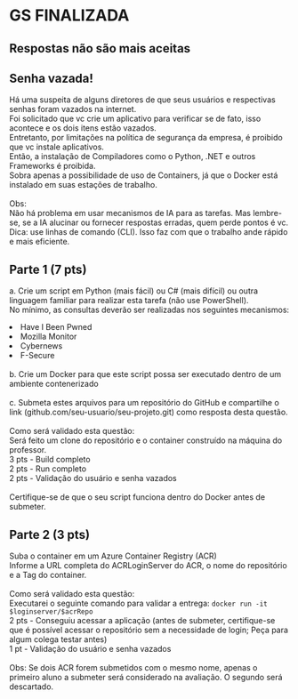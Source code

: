 # GS FINALIZADA
## Respostas não são mais aceitas
## Senha vazada!

Há uma suspeita de alguns diretores de que seus usuários e respectivas senhas foram vazados na internet.<br />
Foi solicitado que vc crie um aplicativo para verificar se de fato, isso acontece e os dois itens estão vazados.<br />
Entretanto, por limitações na política de segurança da empresa, é proibido que vc instale aplicativos. <br />
Então, a instalação de Compiladores como o Python, .NET e outros Frameworks é proibida. <br />
Sobra apenas a possibilidade de uso de Containers, já que o Docker está instalado em suas estações de trabalho. <br />
<br />
Obs:<br />
Não há problema em usar mecanismos de IA para as tarefas. Mas lembre-se, se a IA alucinar ou fornecer respostas erradas, quem perde pontos é vc.<br />
Dica: use linhas de comando (CLI). Isso faz com que o trabalho ande rápido e mais eficiente. <br />

## Parte 1 (7 pts)
a. Crie um script em Python (mais fácil) ou C# (mais difícil) ou outra linguagem familiar para realizar esta tarefa (não use PowerShell).<br />
No mínimo, as consultas deverão ser realizadas nos seguintes mecanismos:<br />
<li>Have I Been Pwned
<li>Mozilla Monitor
<li>Cybernews
<li>F-Secure<br /><br />
b. Crie um Docker para que este script possa ser executado dentro de um ambiente contenerizado<br /><br />
c. Submeta estes arquivos para um repositório do GitHub e compartilhe o link (github.com/seu-usuario/seu-projeto.git) como resposta desta questão.<br />
<br />
Como será validado esta questão:<br />
Será feito um clone do repositório e o container construído na máquina do professor.<br />
3 pts - Build completo<br />
2 pts - Run completo<br />
2 pts - Validação do usuário e senha vazados<br />
<br />
Certifique-se de que o seu script funciona dentro do Docker antes de submeter.<br />

## Parte 2 (3 pts)
Suba o container em um Azure Container Registry (ACR)<br />
Informe a URL completa do ACRLoginServer do ACR, o nome do repositório e a Tag do container.<br />
<br />
Como será validado esta questão:<br />
Executarei o seguinte comando para validar a entrega: ```docker run -it $loginserver/$acrRepo```<br />
2 pts - Conseguiu acessar a aplicação (antes de submeter, certifique-se que é possível acessar o repositório sem a necessidade de login; Peça para algum colega testar antes)<br />
1 pt - Validação do usuário e senha vazados<br />
<br />
Obs: Se dois ACR forem submetidos com o mesmo nome, apenas o primeiro aluno a submeter será considerado na avaliação. O segundo será descartado. 
